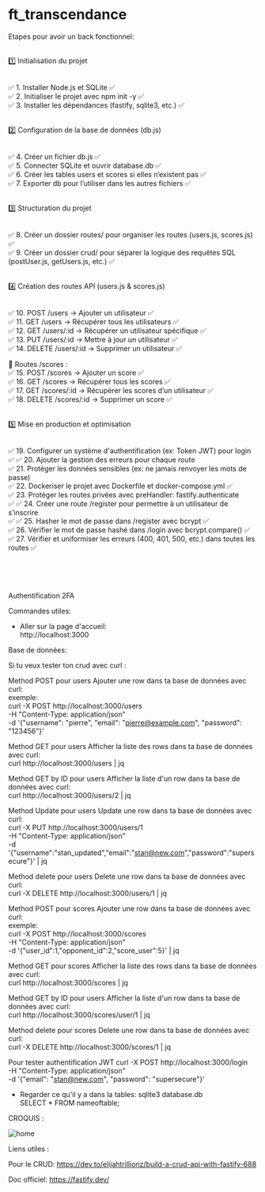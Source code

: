# ft_transcendance

Etapes pour avoir un back fonctionnel: <br> <br>

1️⃣ Initialisation du projet <br> <br>

✅ 1. Installer Node.js et SQLite ✅ <br>
✅ 2. Initialiser le projet avec npm init -y ✅ <br> 
✅ 3. Installer les dépendances (fastify, sqlite3, etc.) ✅ <br> <br>

2️⃣ Configuration de la base de données (db.js) <br> <br>

✅ 4. Créer un fichier db.js ✅ <br>
✅ 5. Connecter SQLite et ouvrir database.db ✅ <br>
✅ 6. Créer les tables users et scores si elles n’existent pas ✅ <br>
✅ 7. Exporter db pour l’utiliser dans les autres fichiers ✅ <br> <br>

3️⃣ Structuration du projet <br> <br>

✅ 8. Créer un dossier routes/ pour organiser les routes (users.js, scores.js) ✅ <br>
✅ 9. Créer un dossier crud/ pour séparer la logique des requêtes SQL (postUser.js, getUsers.js, etc.) ✅ <br> <br>

4️⃣ Création des routes API (users.js & scores.js) <br> <br>

✅ 10. POST /users → Ajouter un utilisateur ✅ <br>
✅ 11. GET /users → Récupérer tous les utilisateurs ✅ <br>
✅ 12. GET /users/:id → Récupérer un utilisateur spécifique ✅ <br>
✅ 13. PUT /users/:id → Mettre à jour un utilisateur ✅ <br>
✅ 14. DELETE /users/:id → Supprimer un utilisateur ✅ <br>

📌 Routes /scores : <br>
✅ 15. POST /scores → Ajouter un score ✅<br>
✅ 16. GET /scores → Récupérer tous les scores ✅<br>
✅ 17. GET /scores/:id → Récupérer les scores d’un utilisateur ✅<br>
✅ 18. DELETE /scores/:id → Supprimer un score ✅<br>
 <br>

5️⃣ Mise en production et optimisation <br> <br>

✅ 19. Configurer un système d'authentification (ex: Token JWT) pour login ✅
✅ 20. Ajouter la gestion des erreurs pour chaque route <br>
✅ 21. Protéger les données sensibles (ex: ne jamais renvoyer les mots de passe) <br>
✅  22. Dockeriser le projet avec Dockerfile et docker-compose.yml ✅ <br>
✅ 23. Protéger les routes privées avec preHandler: fastify.authenticate <br> ✅
✅ 24. Créer une route /register pour permettre à un utilisateur de s’inscrire <br> ✅
✅ 25. Hasher le mot de passe dans /register avec bcrypt ✅ <br>
✅ 26. Vérifier le mot de passe hashé dans /login avec bcrypt.compare() ✅<br>
✅ 27. Vérifier et uniformiser les erreurs (400, 401, 500, etc.) dans toutes les routes ✅<br>

<br>
<br>
<br>

Authentification 2FA <br>

Commandes utiles:

- Aller sur la page d'accueil: <br>
http://localhost:3000



Base de données: 

Si tu veux tester ton crud avec curl : 

Method POST pour users
Ajouter une row dans ta base de données avec curl: <br>
exemple: <br>
curl -X POST http://localhost:3000/users \
  -H "Content-Type: application/json" \
  -d '{"username": "pierre", "email": "pierre@example.com", "password": "123456"}'

Method GET pour users
Afficher la liste des rows dans ta base de données avec curl:<br>
curl http://localhost:3000/users | jq


Method GET by ID pour users
Afficher la liste d'un row dans ta base de données avec curl:<br>
curl http://localhost:3000/users/2 | jq


Method Update pour users
Update une row dans ta base de données avec curl:<br>
curl -X PUT http://localhost:3000/users/1 \
  -H "Content-Type: application/json" \
  -d '{"username":"stan_updated","email":"stan@new.com","password":"supersecure"}' | jq

Method delete pour users
Delete une row dans ta base de données avec curl: <br>
curl -X DELETE http://localhost:3000/users/1 | jq



Method POST pour scores 
Ajouter une row dans ta base de données avec curl: <br>
exemple: <br>
curl -X POST http://localhost:3000/scores \
  -H "Content-Type: application/json" \
  -d '{"user_id":1,"opponent_id":2,"score_user":5}' | jq


Method GET pour scores
Afficher la liste des rows dans ta base de données avec curl:<br>
curl http://localhost:3000/scores | jq

Method GET by ID pour users
Afficher la liste d'un row dans ta base de données avec curl:<br>
curl http://localhost:3000/scores/user/1 | jq


Method delete pour scores
Delete une row dans ta base de données avec curl: <br>
curl -X DELETE http://localhost:3000/scores/1 | jq

Pour tester authentification JWT
curl -X POST http://localhost:3000/login \
  -H "Content-Type: application/json" \
  -d '{"email": "stan@new.com", "password": "supersecure"}'


- Regarder ce qu'il y a dans la tables: 
sqlite3 database.db <br>
SELECT * FROM nameoftable; <br>



CROQUIS : 

![home](https://github.com/user-attachments/assets/89148e46-8002-4aad-881f-ead0e9206657)


Liens utiles : 

Pour le CRUD: 
https://dev.to/elijahtrillionz/build-a-crud-api-with-fastify-688

Doc officiel:
https://fastify.dev/ 
